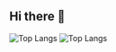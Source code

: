 ## Hi there 👋

<!--
**Spade-Atek/Spade-Atek** is a ✨ _special_ ✨ repository because its `README.md` (this file) appears on your GitHub profile.

Here are some ideas to get you started:

- 🔭 I’m currently working on ...
- 🌱 I’m currently learning ...
- 👯 I’m looking to collaborate on ...
- 🤔 I’m looking for help with ...
- 💬 Ask me about ...
- 📫 How to reach me: ...
- 😄 Pronouns: ...
- ⚡ Fun fact: ...
-->

![Top Langs](https://github-readme-stats.vercel.app/api/top-langs/?username=Spade-Atek&langs_count=8)
![Top Langs](https://github-readme-stats.vercel.app/api/top-langs/?username=Spade-Atek&layout=compact&langs_count=12)
